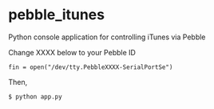 pebble_itunes
=============

Python console application for controlling iTunes via Pebble

Change XXXX below to your Pebble ID
```
fin = open("/dev/tty.PebbleXXXX-SerialPortSe")
```

Then,
```
$ python app.py
```
